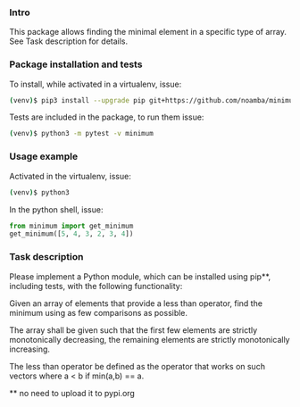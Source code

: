 ### Intro
This package allows finding the minimal element in a specific type of array. 
See Task description for details.

### Package installation and tests
To install, while activated in a virtualenv, issue:
```bash
(venv)$ pip3 install --upgrade pip git+https://github.com/noamba/minimum.git
```

Tests are included in the package, to run them issue:
```bash
(venv)$ python3 -m pytest -v minimum
```

### Usage example
Activated in the virtualenv, issue:
```bash
(venv)$ python3
```

In the python shell, issue:
```python
from minimum import get_minimum
get_minimum([5, 4, 3, 2, 3, 4])
```


### Task description 

Please implement a Python module, which can be installed using pip**, including tests,
with the following functionality:

Given an array of elements that provide a less
than operator, find the minimum using as few comparisons as possible.

The array shall be given such that the first few elements are strictly monotonically
decreasing, the remaining elements are strictly monotonically increasing.

The less than operator be defined as the operator that works on such
vectors where a < b if min(a,b) == a.

** no need to upload it to pypi.org
